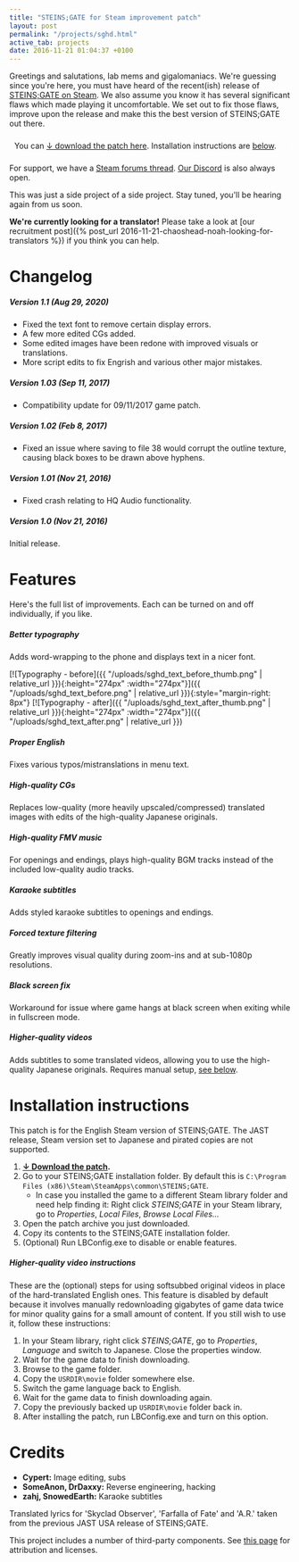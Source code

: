 ```yaml
---
title: "STEINS;GATE for Steam improvement patch"
layout: post
permalink: "/projects/sghd.html"
active_tab: projects
date: 2016-11-21 01:04:37 +0100
---
```


Greetings and salutations, lab mems and gigalomaniacs. We're guessing since you're here, you must have heard of the recent(ish) release of [STEINS;GATE on Steam](http://store.steampowered.com/app/412830/). We also assume you know it has several significant flaws which made playing it uncomfortable. We set out to fix those flaws, improve upon the release and make this the best version of STEINS;GATE out there.

<div style="border: 1px solid #fff; padding: 8px;">You can <a href="https://github.com/CommitteeOfZero/sghd-patch/releases">↓ download the patch here</a>. Installation instructions are <a href="#installation">below</a>.</div>

For support, we have a [Steam forums thread](http://steamcommunity.com/app/412830/discussions/0/215439774868934160/). [Our Discord](https://discord.gg/rq4GGCh) is also always open.

This was just a side project of a side project. Stay tuned, you'll be hearing again from us soon.

**We're currently looking for a translator!** Please take a look at [our recruitment post]({% post_url 2016-11-21-chaoshead-noah-looking-for-translators %}) if you think you can help.

# Changelog

##### Version 1.1 *(Aug 29, 2020)*

* Fixed the text font to remove certain display errors.
* A few more edited CGs added.
* Some edited images have been redone with improved visuals or translations.
* More script edits to fix Engrish and various other major mistakes.

##### Version 1.03 *(Sep 11, 2017)*
* Compatibility update for 09/11/2017 game patch.

##### Version 1.02 *(Feb 8, 2017)*
* Fixed an issue where saving to file 38 would corrupt the outline texture, causing black boxes to be drawn above hyphens.

##### Version 1.01 *(Nov 21, 2016)*
* Fixed crash relating to HQ Audio functionality.

##### Version 1.0 *(Nov 21, 2016)*
Initial release.

# Features
Here's the full list of improvements. Each can be turned on and off individually, if you like.

##### Better typography
Adds word-wrapping to the phone and displays text in a nicer font.

[![Typography - before]({{ "/uploads/sghd_text_before_thumb.png" | relative_url }}){:height="274px" :width="274px"}]({{ "/uploads/sghd_text_before.png" | relative_url }}){:style="margin-right: 8px"}
[![Typography - after]({{ "/uploads/sghd_text_after_thumb.png" | relative_url }}){:height="274px" :width="274px"}]({{ "/uploads/sghd_text_after.png" | relative_url }})

##### Proper English
Fixes various typos/mistranslations in menu text.

##### High-quality CGs
Replaces low-quality (more heavily upscaled/compressed) translated images with edits of the high-quality Japanese originals.

##### High-quality FMV music
For openings and endings, plays high-quality BGM tracks instead of the included low-quality audio tracks.

##### Karaoke subtitles
Adds styled karaoke subtitles to openings and endings.

##### Forced texture filtering
Greatly improves visual quality during zoom-ins and at sub-1080p resolutions.

##### Black screen fix
Workaround for issue where game hangs at black screen when exiting while in fullscreen mode.

##### Higher-quality videos
Adds subtitles to some translated videos, allowing you to use the high-quality Japanese originals. Requires manual setup, [see below](#jpvideo).

# <a name="installation"></a>Installation instructions
This patch is for the English Steam version of STEINS;GATE. The JAST release, Steam version set to Japanese and pirated copies are not supported.

1. **[↓ Download the patch](https://github.com/CommitteeOfZero/sghd-patch/releases).**
2. Go to your STEINS;GATE installation folder. By default this is `C:\Program Files (x86)\Steam\SteamApps\common\STEINS;GATE`.
   * In case you installed the game to a different Steam library folder and need help finding it: Right click *STEINS;GATE* in your Steam library, go to *Properties*, *Local Files*, *Browse Local Files...*
3. Open the patch archive you just downloaded.
4. Copy its contents to the STEINS;GATE installation folder.
5. (Optional) Run LBConfig.exe to disable or enable features.

##### <a name="jpvideo"></a>Higher-quality video instructions
These are the (optional) steps for using softsubbed original videos in place of the hard-translated English ones. This feature is disabled by default because it involves manually redownloading gigabytes of game data twice for minor quality gains for a small amount of content. If you still wish to use it, follow these instructions:

1. In your Steam library, right click *STEINS;GATE*, go to *Properties*, *Language* and switch to Japanese. Close the properties window.
2. Wait for the game data to finish downloading.
3. Browse to the game folder.
4. Copy the `USRDIR\movie` folder somewhere else.
5. Switch the game language back to English.
6. Wait for the game data to finish downloading again.
7. Copy the previously backed up `USRDIR\movie` folder back in.
8. After installing the patch, run LBConfig.exe and turn on this option.

# Credits
* **Cypert:** Image editing, subs
* **SomeAnon, DrDaxxy:** Reverse engineering, hacking
* **zahj, SnowedEarth:** Karaoke subtitles

Translated lyrics for 'Skyclad Observer', 'Farfalla of Fate' and 'A.R.' taken from the previous JAST USA release of STEINS;GATE.

This project includes a number of third-party components. See [this page](https://github.com/CommitteeOfZero/LanguageBarrier/blob/master/LanguageBarrier/THIRDPARTY) for attribution and licenses.

